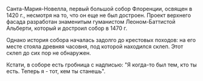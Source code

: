 Санта-Мария-Новелла, первый большой собор Флоренции, освящен в 1420 г., несмотря на то, что он еще не был достроен. Проект верхнего фасада разработан знаменитым гуманистом Леоном-Баттистой Альберти, который и достроил собор в 1470 г.

Однако история собора началась задолго до крестовых походов: на его месте стояла древняя часовня, под которой находился склеп. Этот склеп до сих пор не обнаружен.

Кстати, в соборе есть гробница с надписью: "Я когда-то был тем, кто ты есть. Теперь я - тот, кем ты станешь".